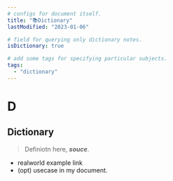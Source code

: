 ```yaml
---
# configs for document itself.
title: "📚Dictionary"
lastModified: "2023-01-06"

# field for querying only dictionary notes.
isDictionary: true

# add some tags for specifying particular subjects.
tags:
  - "dictionary"
---
```

# D
## Dictionary
> Definiotn here, __*souce*__.
- realworld example link
- (opt) usecase in my document.
